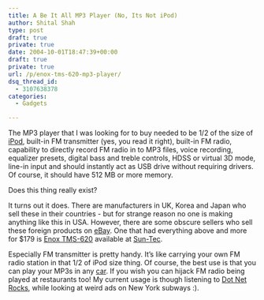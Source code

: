 ```yaml
---
title: A Be It All MP3 Player (No, Its Not iPod)
author: Shital Shah
type: post
draft: true
private: true
date: 2004-10-01T18:47:39+00:00
draft: true
private: true
url: /p/enox-tms-620-mp3-player/
dsq_thread_id:
  - 3107638378
categories:
  - Gadgets

---
```

The MP3 player that I was looking for to buy needed to be 1/2 of the size of [iPod][1], built-in FM transmitter (yes, you read it right), built-in FM radio, capability to directly record FM radio in to MP3 files, voice recording, equalizer presets, digital bass and treble controls, HDSS or virtual 3D mode, line-in input and should instantly act as USB drive without requiring drivers. Of course, it should have 512 MB or more memory.

Does this thing really exist?

It turns out it does. There are manufacturers in UK, Korea and Japan who sell these in their countries - but for strange reason no one is making anything like this in USA. However, there are some obscure sellers who sell these foreign products on [eBay][2]. One that had everything above and more for $179 is [Enox TMS-620][3] available at [Sun-Tec][4].

Especially FM transmitter is pretty handy. It’s like carrying your own FM radio station in that 1/2 of iPod size thing. Of course, the best use is that you can play your MP3s in any [car][5]. If you wish you can hijack FM radio being played at restaurants too! My current usage is though listening to [Dot Net Rocks][6], while looking at weird ads on New York subways :).

 [1]: http://www.apple.com/ipod/
 [2]: http://www.ebay.com/
 [3]: http://www.suntecint.com/detail.php?cat=&catid=19&prodid=55
 [4]: http://www.suntecint.com/
 [5]: http://www.mazdausa.com/MusaWeb/handleHomeFlash.action?vehicleCode=RX8&modelYear=2004&bhcp=1
 [6]: http://www.franklins.net/dotnetrocks/